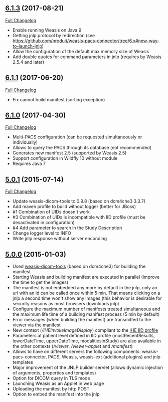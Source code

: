 ## [6.1.3](https://github.com/nroduit/weasis-pacs-connector/tree/6.1.3) (2017-08-21)
[Full Changelog](https://github.com/nroduit/weasis-pacs-connector/compare/6.1.1...6.1.3)

* Enable running Weasis on Java 9
* Getting jnlp protocol by redirection (see https://github.com/nroduit/weasis-pacs-connector/tree/6.x#new-way-to-launch-jnlp)
* Allow the configuration of the default max memory size of Weasis
* Add double quotes for command parameters in jnlp (requires by Weasis 2.5.4 and later)

## [6.1.1](https://github.com/nroduit/weasis-pacs-connector/tree/6.1.1) (2017-06-20)
[Full Changelog](https://github.com/nroduit/weasis-pacs-connector/compare/6.1.0...6.1.1)

* Fix cannot build manifest (sorting exception)

## [6.1.0](https://github.com/nroduit/weasis-pacs-connector/tree/6.1.0) (2017-04-30)
[Full Changelog](https://github.com/nroduit/weasis-pacs-connector/compare/5.0.1...6.1.0)

* Multi-PACS configuration (can be requested simultaneously or individually)
* Allows to query the PACS through its database (not recommended)
* Generates new manifest 2.5 (supported by Weasis 2.5)
* Support configuration in Wildfly 10 without module
* Requires Java 7

## [5.0.1](https://github.com/nroduit/weasis-pacs-connector/tree/5.0.1) (2015-07-14)
[Full Changelog](https://github.com/nroduit/weasis-pacs-connector/compare/5.0.0...5.0.1)

* Update weasis-dicom-tools to 0.9.8 (based on dcm4che3 3.3.7)
* Add maven profile to build without logger (better for JBoss)
* #1 Combination of UIDs doesn't work
* #3 Combination of UIDs is incompatible with IID profile (must be desactivated in configuration)
* #4 Add parameter to search in the Study Description
* Change logger level to INFO
* Write jnlp response without server enconding

## [5.0.0](https://github.com/nroduit/weasis-pacs-connector/tree/5.0.0) (2015-01-03)

* Used [weasis-dicom-tools](https://github.com/nroduit/weasis-dicom-tools) (based on dcm4che3) for building the manifest
* Starting Weasis and building manifest are executed in parallel (improve the time to get the images)
* The manifest is not embedded any more by default in the jnlp, only an url with an id can be called once within 5 min. That means clicking on a jnlp a second time won't show any images (this behavior is desirable for security reasons as most browsers downloads jnlp)
* Configure the maximum number of manifests treated simultaneous and the maximum life time of a building manifest process (5 min by default)
* Error messages (when building the manifest) are transmitted to the viewer via the manifest
* New context (_/IHEInvokeImageDisplay_) compliant to the [IHE IID profile](http://www.ihe.net/Technical_Framework/upload/IHE_RAD_Suppl_IID.pdf)
* Parameters at patient level defined in IID profile (mostRecentResults, lowerDateTime, upperDateTime, modalitiesInStudy) are also available in the other contexts (_/viewer_, _/viewer-applet_ and _/manifest_)
* Allows to have on different servers the following components: weasis-pacs-connector, PACS, Weasis, weasis-ext (additional plugins) and jnlp templates
* Major improvement of the JNLP builder servlet (allows dynamic injection of arguments, properties and templates)
* Option for DICOM query in TLS mode
* Launching Weasis as an Applet in web page
* Uploading the manifest by http POST
* Option to embed the manifest into the jnlp

